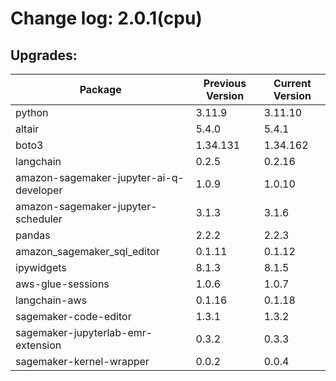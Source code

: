 # Change log: 2.0.1(cpu)

## Upgrades: 

Package | Previous Version | Current Version
---|---|---
python|3.11.9|3.11.10
altair|5.4.0|5.4.1
boto3|1.34.131|1.34.162
langchain|0.2.5|0.2.16
amazon-sagemaker-jupyter-ai-q-developer|1.0.9|1.0.10
amazon-sagemaker-jupyter-scheduler|3.1.3|3.1.6
pandas|2.2.2|2.2.3
amazon_sagemaker_sql_editor|0.1.11|0.1.12
ipywidgets|8.1.3|8.1.5
aws-glue-sessions|1.0.6|1.0.7
langchain-aws|0.1.16|0.1.18
sagemaker-code-editor|1.3.1|1.3.2
sagemaker-jupyterlab-emr-extension|0.3.2|0.3.3
sagemaker-kernel-wrapper|0.0.2|0.0.4
